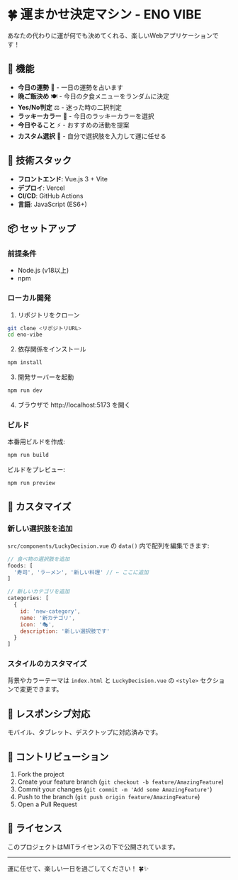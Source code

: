 # 🍀 運まかせ決定マシン - ENO VIBE

あなたの代わりに運が何でも決めてくれる、楽しいWebアプリケーションです！

## 🎯 機能

- **今日の運勢** 🔮 - 一日の運勢を占います
- **晩ご飯決め** 🍽️ - 今日の夕食メニューをランダムに決定
- **Yes/No判定** ⚖️ - 迷った時の二択判定
- **ラッキーカラー** 🌈 - 今日のラッキーカラーを選択
- **今日やること** ⚡ - おすすめの活動を提案
- **カスタム選択** 🎲 - 自分で選択肢を入力して運に任せる

## 🚀 技術スタック

- **フロントエンド**: Vue.js 3 + Vite
- **デプロイ**: Vercel
- **CI/CD**: GitHub Actions
- **言語**: JavaScript (ES6+)

## 📦 セットアップ

### 前提条件
- Node.js (v18以上)
- npm

### ローカル開発

1. リポジトリをクローン
```bash
git clone <リポジトリURL>
cd eno-vibe
```

2. 依存関係をインストール
```bash
npm install
```

3. 開発サーバーを起動
```bash
npm run dev
```

4. ブラウザで http://localhost:5173 を開く

### ビルド

本番用ビルドを作成:
```bash
npm run build
```

ビルドをプレビュー:
```bash
npm run preview
```

## 🎨 カスタマイズ

### 新しい選択肢を追加

`src/components/LuckyDecision.vue` の `data()` 内で配列を編集できます:

```javascript
// 食べ物の選択肢を追加
foods: [
  '寿司', 'ラーメン', '新しい料理' // ← ここに追加
]

// 新しいカテゴリを追加
categories: [
  {
    id: 'new-category',
    name: '新カテゴリ',
    icon: '🎭',
    description: '新しい選択肢です'
  }
]
```

### スタイルのカスタマイズ

背景やカラーテーマは `index.html` と `LuckyDecision.vue` の `<style>` セクションで変更できます。

## 📱 レスポンシブ対応

モバイル、タブレット、デスクトップに対応済みです。

## 🤝 コントリビューション

1. Fork the project
2. Create your feature branch (`git checkout -b feature/AmazingFeature`)
3. Commit your changes (`git commit -m 'Add some AmazingFeature'`)
4. Push to the branch (`git push origin feature/AmazingFeature`)
5. Open a Pull Request

## 📄 ライセンス

このプロジェクトはMITライセンスの下で公開されています。

---

運に任せて、楽しい一日を過ごしてください！ 🍀✨
